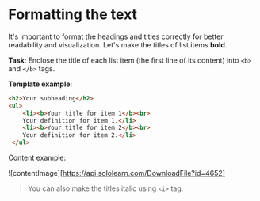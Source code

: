 # Formatting the text

It's important to format the headings and titles correctly for better readability and visualization.
Let's make the titles of list items **bold**.

**Task**: Enclose the title of each list item (the first line of its content) into `<b>` and `</b>` tags.

**Template example**:
```html
<h2>Your subheading</h2>
<ul>
    <li><b>Your title for item 1</b><br>
    Your definition for item 1.</li>
    <li><b>Your title for item 2</b><br>
    Your definition for item 2.</li>
 </ul>
```

Content example:

![contentImage][https://api.sololearn.com/DownloadFile?id=4652]

>You can also make the titles italic using `<i>` tag.